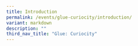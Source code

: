 ```yaml
---
title: Introduction
permalink: /events/glue-curiocity/introduction/
variant: markdown
description: ""
third_nav_title: "Glue: Curiocity"
---
```


